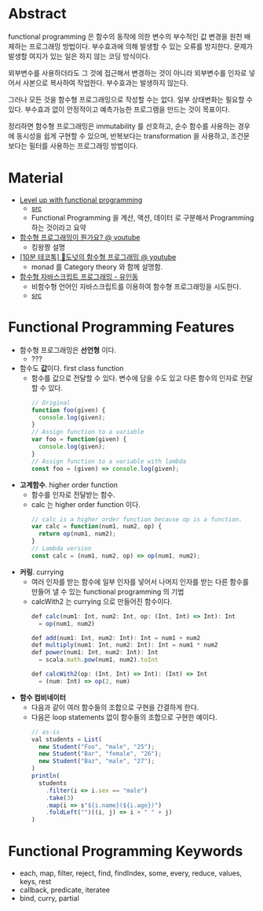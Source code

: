 # Abstract

functional programming 은 함수의 동작에 의한 변수의 부수적인 값 변경을 원천 배제하는 프로그래밍 방법이다. 부수효과에 의해 발생할 수 있는 오류를 방지한다. 문제가 발생할 여지가 있는 일은 하지 않는 코딩 방식이다. 

외부변수를 사용하더라도 그 것에 접근해서 변경하는 것이 아니라 외부변수를 인자로 넣어서 사본으로 복사하여 작업한다. 부수효과는 발생하지 않는다.

그러나 모든 것을 함수형 프로그래밍으로 작성할 수는 없다. 일부 상태변화는 필요할 수 있다. 부수효과 없이 안정적이고 예측가능한 프로그램을 만드는 것이 목표이다.

정리하면 함수형 프로그래밍은 immutability 를 선호하고, 순수 함수를 사용하는 경우에 동시성을 쉽게 구현할 수 있으며, 반복보다는 transformation 을 사용하고, 조건문보다는 필터를 사용하는 프로그래밍 방법이다.

# Material

* [Level up with functional programming](https://grokkingsimplicity.com/)
  * [src](https://www.manning.com/books/grokking-functional-programming)
  * Functional Programming 을 계산, 액션, 데이터 로 구분해서 Programming 하는 것이라고 요약 
* [함수형 프로그래밍이 뭔가요? @ youtube](https://www.youtube.com/watch?v=jVG5jvOzu9Y)
  * 킹왕짱 설명
* [[10분 테코톡] 🍩도넛의 함수형 프로그래밍 @ youtube](https://www.youtube.com/watch?v=ii5hnSCE6No)
  * monad 를 Category theory 와 함께 설명함.
* [함수형 자바스크립트 프로그래밍 - 유인동](http://www.yes24.com/24/Goods/56885507?Acode=101)
  * 비함수형 언어인 자바스크립트를 이용하여 함수형 프로그래밍을 시도한다.
  * [src](https://github.com/indongyoo/functional-javascript)
  
# Functional Programming Features

* 함수형 프로그래밍은 **선언형** 이다.
  * ???
* 함수도 **값**이다. first class function
  * 함수를 값으로 전달할 수 있다. 변수에 담을 수도 있고 다른 함수의 인자로 전달할 수 있다.
    ```js
    // Original
    function foo(given) {
      console.log(given);
    }
    // Assign function to a variable
    var foo = function(given) {
      console.log(given);
    }
    // Assign function to a variable with lambda
    const foo = (given) => console.log(given);
    ```
* **고계함수**. higher order function
  * 함수를 인자로 전달받는 함수.
  * calc 는 higher order function 이다.
    ```js
    // calc is a higher order function because op is a function.
    var calc = function(num1, num2, op) {
      return op(num1, num2);
    }
    // Lambda version
    const calc = (num1, num2, op) => op(num1, num2);
    ```
* **커링**. currying
  * 여러 인자를 받는 함수에 일부 인자를 넣어서 나머지 인자를 받는 다른 함수를 만들어 낼 수 있는 functional programming 의 기법
  * calcWith2 는 currying 으로 만들어진 함수이다.
    ```js
    def calc(num1: Int, num2: Int, op: (Int, Int) => Int): Int
      = op(num1, num2)

    def add(num1: Int, num2: Int): Int = num1 + num2
    def multiply(num1: Int, num2: Int): Int = num1 * num2
    def power(num1: Int, num2: Int): Int
      = scala.math.pow(num1, num2).toInt

    def calcWith2(op: (Int, Int) => Int): (Int) => Int
      = (num: Int) => op(2, num)
    ```
* **함수 컴비네이터**
  * 다음과 같이 여러 함수들의 조합으로 구현을 간결하게 한다.
  * 다음은 loop statements 없이 함수들의 조합으로 구현한 예이다.
    ```js
    // as-is
    val students = List(
      new Student("Foo", "male", "25");
      new Student("Bar", "female", "26");
      new Student("Baz", "male", "27");
    )
    println(
      students
        .filter(i => i.sex == "male")
        .take(3)
        .map(i => s"${i.name}(${i.age})")
        .foldLeft("")((i, j) => i + " " + j)
    )
    ```

# Functional Programming Keywords

* each, map, filter, reject, find, findIndex, some, every, reduce, values, keys, rest
* callback, predicate, iteratee
* bind, curry, partial
